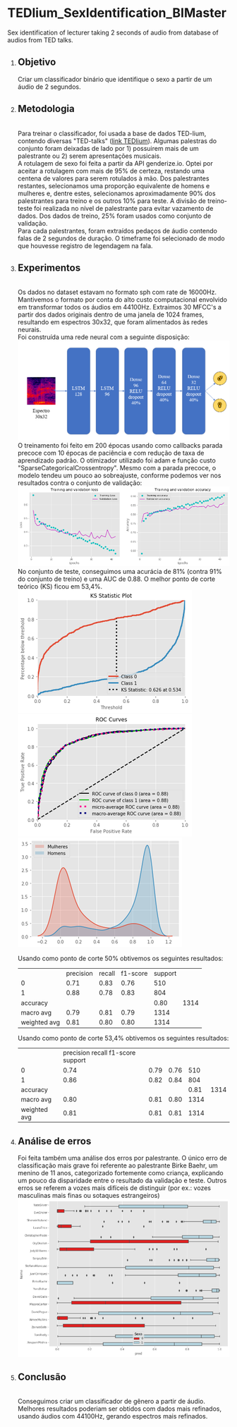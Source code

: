 <h1> TEDlium_SexIdentification_BIMaster </h1>
Sex identification of lecturer taking 2 seconds of audio from database of audios from TED talks.

<ol>
<li><h2>Objetivo</h2></li>
Criar um classificador binário que identifique o sexo a partir de um áudio de 2 segundos.
<li><h2>Metodologia</h2></li><br>
Para treinar o classificador, foi usada a base de dados TED-lium, contendo diversas "TED-talks" (<a href="https://www.openslr.org/51/">link  TEDlium</a>). Algumas palestras do conjunto foram deixadas de lado por 1) possuirem mais de um palestrante ou 2) serem apresentações musicais.<br>
A rotulagem de sexo foi feita a partir da API genderize.io. Optei por aceitar a rotulagem com mais de 95% de certeza, restando uma centena de valores para serem rotulados à mão. Dos palestrantes restantes, selecionamos uma proporção equivalente de homens e mulheres e, dentre estes, selecionamos aproximadamente 90% dos palestrantes para treino e os outros 10% para teste. A divisão de treino-teste foi realizada no nível de palestrante para evitar vazamento de dados. Dos dados de treino, 25% foram usados como conjunto de validação.<br>
Para cada palestrantes, foram extraídos pedaços de áudio contendo falas de 2 segundos de duração. O timeframe foi selecionado de modo que houvesse registro de legendagem na fala.<br>

<li><h2>Experimentos</h2></li><br>
Os dados no dataset estavam no formato sph com rate de 16000Hz. Mantivemos o formato por conta do alto custo computacional envolvido em transformar todos os áudios em 44100Hz. Extraimos 30 MFCC's a partir dos dados originais dentro de uma janela de 1024 frames, resultando em espectros 30x32, que foram alimentados às redes neurais.<br>
Foi construída uma rede neural com a seguinte disposição:<br>
<img src="Pics/NN.png"><br>
O treinamento foi feito em 200 épocas usando como callbacks parada precoce com 10 épocas de paciência e com redução de taxa de aprendizado padrão. O otimizador utilizado foi adam e função custo "SparseCategoricalCrossentropy". Mesmo com a parada precoce, o modelo tendeu um pouco ao sobreajuste, conforme podemos ver nos resultados contra o conjunto de validação:<br>
<img src="Pics/train_val.png"><br>
No conjunto de teste, conseguimos uma acurácia de 81% (contra 91% do conjunto de treino) e uma AUC de 0.88. O melhor ponto de corte teórico (KS) ficou em 53,4%.<br>
<img src="Pics/ks_stat.png"><br>
<img src="Pics/ROC.png"><br>
<img src="Pics/Divisão.png"><br>

Usando como ponto de corte 50% obtivemos os seguintes resultados:
<table>
<tr><td></td><td>precision</td><td>recall</td><td>f1-score</td><td>support</td></tr>
<tr><td>    0</td><td>0.71</td><td>0.83</td><td>0.76</td><td>510</td></tr>
<tr><td>    1</td><td>0.88</td><td>0.78</td><td>0.83</td><td>804</td></tr>
<tr><td>    accuracy</td><td></td><td></td><td></td><td>0.80</td><td>1314</td></tr>
<tr><td>   macro avg</td><td>0.79</td><td>0.81</td><td>0.79</td><td>1314</td></tr>
<tr><td>weighted avg</td><td>0.81</td><td>0.80</td><td>0.80</td><td>1314</td></tr>
</table>

Usando como ponto de corte 53,4% obtivemos os seguintes resultados:
<table>
<tr><td></td><td>precision    recall  f1-score   support</td>
<tr><td>    0</td><td>0.74</td><td>0.79</td><td>0.76</td><td>510</td></tr>
<tr><td>    1</td><td>0.86</td><td>0.82</td><td>0.84</td><td>804</td></tr>
<tr><td>accuracy</td><td></td><td></td><td></td><td>0.81</td><td>1314</td></tr>
<tr><td>macro avg</td><td>0.80</td><td>0.81</td><td>0.80</td><td>1314</td></tr>
<tr><td>weighted avg</td><td>0.81</td><td>0.81</td><td>0.81</td><td>1314</td></tr>
</table>


<li><h2>Análise de erros</h2></li>
Foi feita também uma análise dos erros por palestrante. O único erro de classificação mais grave foi referente ao palestrante Birke Baehr, um menino de 11 anos, categorizado fortemente como criança, explicando um pouco da disparidade entre o resultado da validação e teste. Outros erros se referem a vozes mais difíceis de distinguir (por ex.: vozes masculinas mais finas ou sotaques estrangeiros)<br>
<img src="Pics/Analise_Erro.png"><br>

<li><h2>Conclusão</h2></li><br>
Conseguimos criar um classificador de gênero a partir de áudio. Melhores resultados poderiam ser obtidos com dados mais refinados, usando áudios com 44100Hz, gerando espectros mais refinados.
</ol>